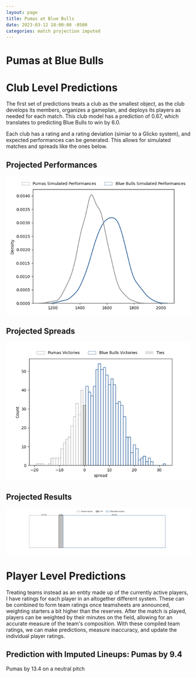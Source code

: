 ```yaml
---  
layout: page  
title: Pumas at Blue Bulls  
date: 2023-03-12 18:00:00 -0500  
categories: match projection imputed  
---
```

# Pumas at Blue Bulls

# Club Level Predictions


The first set of predictions treats a club as the smallest object, as the club develops its members, organizes a gameplan, and deploys its players as needed for each match. This club model has a prediction of 0.67, which translates to predicting Blue Bulls to win by 6.0.

Each club has a rating and a rating deviation (simiar to a Glicko system), and expected performances can be generated. This allows for simulated matches and spreads like the ones below.
## Projected Performances


![Projected Performances](plots/performances_2023-03-12-BlueBulls-Pumas.png)
## Projected Spreads


![Projected Spreads](plots/spreads_2023-03-12-BlueBulls-Pumas.png)
## Projected Results


![Projected Results](plots/resultbar_2023-03-12-BlueBulls-Pumas.png)
# Player Level Predictions


Treating teams instead as an entity made up of the currently active players, I have ratings for each player in an altogether different system. These can be combined to form team ratings once teamsheets are announced, weighting starters a bit higher than the reserves. After the match is played, players can be weighted by their minutes on the field, allowing for an accurate measure of the team's composition. With these compiled team ratings, we can make predictions, measure inaccuracy, and update the individual player ratings.
## Prediction with Imputed Lineups: Pumas by 9.4


Pumas by 13.4 on a neutral pitch

